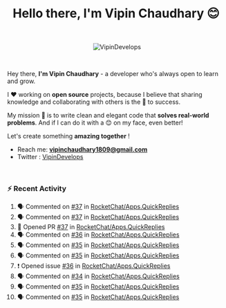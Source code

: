 <!--### Hi 👋 Vipin Chaudhary here!-->
<h1 align="center">Hello there, I'm Vipin Chaudhary 😊</h1>
	
<br />
<div align="center">
<p>&nbsp;<img align="center" src="https://github-readme-stats.vercel.app/api/?username=VipinDevelops&show_icons=true&title_color=C9D1D9&icon_color=58A6FF&border_color=30363D&text_color=C9D1D9&bg_color=0d1117" alt="VipinDevelops" /></p>
</div>


<br />

Hey there, **I'm Vipin Chaudhary** - a  developer who's always open to learn and grow. 


I ❤️ working on **open source** projects, because I believe that sharing knowledge and collaborating with others is the 🔑 to success.

My mission 🚀 is to write clean and elegant code that **solves real-world problems**. And if I can do it with a 😊 on my face, even better!

 Let's create something **amazing together** ! 
 
 - Reach me: **vipinchaudhary1809@gmail.com**
 - Twitter : [VipinDevelops](https://twitter.com/VipinDevelops)
<br />


### :zap: Recent Activity

<!--START_SECTION:activity-->
1. 🗣 Commented on [#37](https://github.com/RocketChat/Apps.QuickReplies/pull/37#issuecomment-2676723746) in [RocketChat/Apps.QuickReplies](https://github.com/RocketChat/Apps.QuickReplies)
2. 🗣 Commented on [#37](https://github.com/RocketChat/Apps.QuickReplies/pull/37#issuecomment-2676722362) in [RocketChat/Apps.QuickReplies](https://github.com/RocketChat/Apps.QuickReplies)
3. 💪 Opened PR [#37](https://github.com/RocketChat/Apps.QuickReplies/pull/37) in [RocketChat/Apps.QuickReplies](https://github.com/RocketChat/Apps.QuickReplies)
4. 🗣 Commented on [#36](https://github.com/RocketChat/Apps.QuickReplies/issues/36#issuecomment-2676705040) in [RocketChat/Apps.QuickReplies](https://github.com/RocketChat/Apps.QuickReplies)
5. 🗣 Commented on [#35](https://github.com/RocketChat/Apps.QuickReplies/pull/35#issuecomment-2676703790) in [RocketChat/Apps.QuickReplies](https://github.com/RocketChat/Apps.QuickReplies)
6. 🗣 Commented on [#35](https://github.com/RocketChat/Apps.QuickReplies/pull/35#issuecomment-2676691296) in [RocketChat/Apps.QuickReplies](https://github.com/RocketChat/Apps.QuickReplies)
7. ❗ Opened issue [#36](https://github.com/RocketChat/Apps.QuickReplies/issues/36) in [RocketChat/Apps.QuickReplies](https://github.com/RocketChat/Apps.QuickReplies)
8. 🗣 Commented on [#34](https://github.com/RocketChat/Apps.QuickReplies/issues/34#issuecomment-2676690100) in [RocketChat/Apps.QuickReplies](https://github.com/RocketChat/Apps.QuickReplies)
9. 🗣 Commented on [#35](https://github.com/RocketChat/Apps.QuickReplies/pull/35#issuecomment-2676688419) in [RocketChat/Apps.QuickReplies](https://github.com/RocketChat/Apps.QuickReplies)
10. 🗣 Commented on [#35](https://github.com/RocketChat/Apps.QuickReplies/pull/35#issuecomment-2676669179) in [RocketChat/Apps.QuickReplies](https://github.com/RocketChat/Apps.QuickReplies)
<!--END_SECTION:activity-->

  
